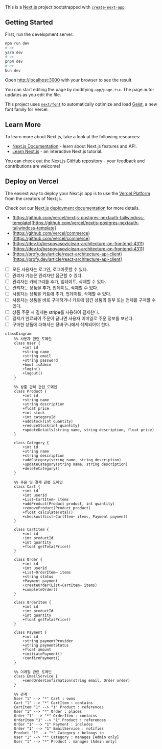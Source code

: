 This is a [Next.js](https://nextjs.org) project bootstrapped with [`create-next-app`](https://nextjs.org/docs/app/api-reference/cli/create-next-app).

## Getting Started

First, run the development server:

```bash
npm run dev
# or
yarn dev
# or
pnpm dev
# or
bun dev
```

Open [http://localhost:3000](http://localhost:3000) with your browser to see the result.

You can start editing the page by modifying `app/page.tsx`. The page auto-updates as you edit the file.

This project uses [`next/font`](https://nextjs.org/docs/app/building-your-application/optimizing/fonts) to automatically optimize and load [Geist](https://vercel.com/font), a new font family for Vercel.

## Learn More

To learn more about Next.js, take a look at the following resources:

- [Next.js Documentation](https://nextjs.org/docs) - learn about Next.js features and API.
- [Learn Next.js](https://nextjs.org/learn) - an interactive Next.js tutorial.

You can check out [the Next.js GitHub repository](https://github.com/vercel/next.js) - your feedback and contributions are welcome!

## Deploy on Vercel

The easiest way to deploy your Next.js app is to use the [Vercel Platform](https://vercel.com/new?utm_medium=default-template&filter=next.js&utm_source=create-next-app&utm_campaign=create-next-app-readme) from the creators of Next.js.

Check out our [Next.js deployment documentation](https://nextjs.org/docs/app/building-your-application/deploying) for more details.

- (https://github.com/vercel/nextjs-postgres-nextauth-tailwindcss-template)[https://github.com/vercel/nextjs-postgres-nextauth-tailwindcss-template]
- (https://github.com/vercel/commerce)[https://github.com/vercel/commerce]
- (https://dev.to/bespoyasov/clean-architecture-on-frontend-4311)[https://dev.to/bespoyasov/clean-architecture-on-frontend-4311]
- (https://profy.dev/article/react-architecture-api-client)[https://profy.dev/article/react-architecture-api-client]

- [ ] 모든 사용자는 로그인, 로그아웃할 수 있다.
- [ ] 관리자 기능은 관리자만 접근할 수 있다.
- [ ] 관리자는 카테고리를 추가, 업데이트, 삭제할 수 있다.
- [ ] 관리자는 상품을 추가, 업데이트, 삭제할 수 있다.
- [ ] 사용자는 상품을 카트에 추가, 업데이트, 삭제할 수 있다.
- [ ] 사용자는 상품을 바로 구매하거나 카트에 담긴 상품의 일부 또는 전체를 구매할 수 있다.
- [ ] 상품 주문 시 결제는 stripe를 사용하여 결제한다.
- [ ] 결제가 완료되어 주문이 끝나면 사용자 이메일로 주문 정보를 보낸다.
- [ ] 구매한 상품에 대해서는 장바구니에서 삭제되어야 한다.

```mermaid
classDiagram
    %% 사용자 관련 도메인
    class User {
        +int id
        +string name
        +string email
        +string password
        +bool isAdmin
        +login()
        +logout()
    }

    %% 상품 관리 관련 도메인
    class Product {
        +int id
        +string name
        +string description
        +float price
        +int stock
        +int categoryId
        +addStock(int quantity)
        +reduceStock(int quantity)
        +updateDetails(string name, string description, float price)
    }

    class Category {
        +int id
        +string name
        +string description
        +addCategory(string name, string description)
        +updateCategory(string name, string description)
        +deleteCategory()
    }

    %% 주문 및 결제 관련 도메인
    class Cart {
        +int id
        +int userId
        +List~CartItem~ items
        +addProduct(Product product, int quantity)
        +removeProduct(Product product)
        +float calculateTotal()
        +checkout(List~CartItem~ items, Payment payment)
    }

    class CartItem {
        +int id
        +int productId
        +int quantity
        +float getTotalPrice()
    }

    class Order {
        +int id
        +int userId
        +List~OrderItem~ items
        +string status
        +Payment payment
        +createOrder(List~CartItem~ items)
        +completeOrder()
    }

    class OrderItem {
        +int id
        +int productId
        +int quantity
        +float getTotalPrice()
    }

    class Payment {
        +int id
        +string paymentProvider
        +string paymentStatus
        +float amount
        +initiatePayment()
        +confirmPayment()
    }

    %% 이메일 관련 도메인
    class EmailService {
        +sendOrderConfirmation(string email, Order order)
    }

    %% 관계
    User "1" --> "*" Cart : owns
    Cart "1" --> "*" CartItem : contains
    CartItem "1" --> "1" Product : references
    User "1" --> "*" Order : places
    Order "1" --> "*" OrderItem : contains
    OrderItem "1" --> "1" Product : references
    Order "1" --> "1" Payment : includes
    Order "1" --> "1" EmailService : notifies
    Product "1" --> "*" Category : belongs to
    User "1" --> "*" Category : manages [Admin only]
    User "1" --> "*" Product : manages [Admin only]

```
